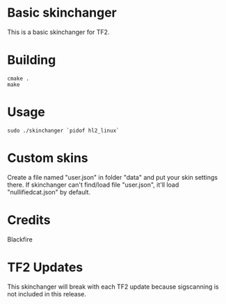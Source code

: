 # Basic skinchanger

This is a basic skinchanger for TF2.

# Building

```
cmake .
make
```

# Usage

```
sudo ./skinchanger `pidof hl2_linux`
```

# Custom skins

Create a file named "user.json" in folder "data" and put your skin settings there. If skinchanger can't find/load file "user.json", it'll load "nullifiedcat.json" by default.

# Credits

Blackfire

# TF2 Updates

This skinchanger will break with each TF2 update because sigscanning is not included in this release.